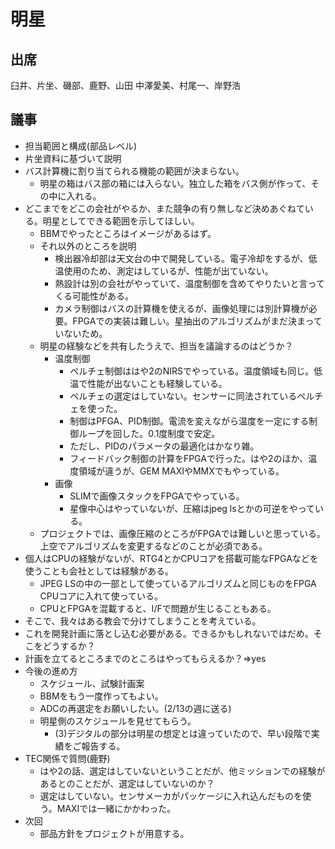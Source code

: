 # 明星
## 出席
臼井、片坐、磯部、鹿野、山田
中澤愛美、村尾一、岸野浩

## 議事
- 担当範囲と構成(部品レベル)
- 片坐資料に基づいて説明
- バス計算機に割り当てられる機能の範囲が決まらない。
  - 明星の箱はバス部の箱には入らない。独立した箱をバス側が作って、その中に入れる。
- どこまでをどこの会社がやるか、また競争の有り無しなど決めあぐねている。明星としてできる範囲を示してほしい。
  - BBMでやったところはイメージがあるはず。
  - それ以外のところを説明
    - 検出器冷却部は天文台の中で開発している。電子冷却をするが、低温使用のため、測定はしているが、性能が出ていない。 
    - 熱設計は別の会社がやっていて、温度制御を含めてやりたいと言ってくる可能性がある。
    - カメラ制御はバスの計算機を使えるが、画像処理には別計算機が必要。FPGAでの実装は難しい。星抽出のアルゴリズムがまだ決まっていないため。
  - 明星の経験などを共有したうえで、担当を議論するのはどうか？
    - 温度制御
      - ペルチェ制御ははや2のNIRSでやっている。温度領域も同じ。低温で性能が出ないことも経験している。
      - ペルチェの選定はしていない。センサーに同法されているペルチェを使った。
      - 制御はPFGA、PID制御。電流を変えながら温度を一定にする制御ループを回した。0.1度制度で安定。
      - ただし、PIDのパラメータの最適化はかなり雑。
      - フィードバック制御の計算をFPGAで行った。はや2のほか、温度領域が違うが、GEM MAXIやMMXでもやっている。
    - 画像
      - SLIMで画像スタックをFPGAでやっている。
      - 星像中心はやっていないが、圧縮はjpeg lsとかの可逆をやっている。
  - プロジェクトでは、画像圧縮のところがFPGAでは難しいと思っている。上空でアルゴリズムを変更するなどのことが必須である。
- 個人はCPUの経験がないが、RTG4とかCPUコアを搭載可能なFPGAなどを使うことも会社としては経験がある。
  - JPEG LSの中の一部として使っているアルゴリズムと同じものをFPGA CPUコアに入れて使っている。
  - CPUとFPGAを混載すると、I/Fで問題が生じることもある。
- そこで、我々はある教会で分けてしまうことを考えている。
- これを開発計画に落とし込む必要がある。できるかもしれないではだめ。そこをどうするか？
- 計画を立てるところまでのところはやってもらえるか？⇒yes
- 今後の進め方
  - スケジュール、試験計画案
  - BBMをもう一度作ってもよい。
  - ADCの再選定をお願いしたい。(2/13の週に送る)
  - 明星側のスケジュールを見せてもらう。
    - (3)デジタルの部分は明星の想定とは違っていたので、早い段階で実績をご報告する。
- TEC関係で質問(鹿野)
  - はや2の話、選定はしていないということだが、他ミッションでの経験があるとのことだが、選定はしていないのか？
  - 選定はしていない。センサメーカがパッケージに入れ込んだものを使う。MAXIでは一緒にかかわった。
- 次回
  - 部品方針をプロジェクトが用意する。
 